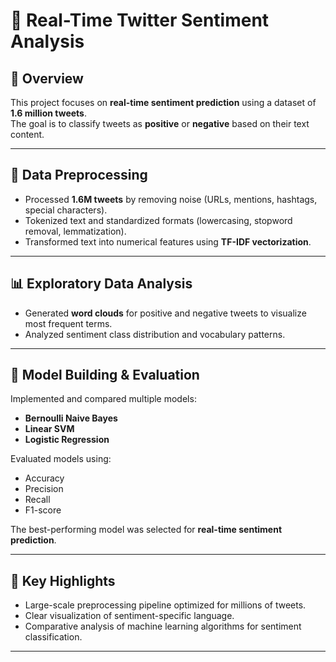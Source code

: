 # 📌 Real-Time Twitter Sentiment Analysis

## 📖 Overview
This project focuses on **real-time sentiment prediction** using a dataset of **1.6 million tweets**.  
The goal is to classify tweets as **positive** or **negative** based on their text content.

---

## 🔄 Data Preprocessing
- Processed **1.6M tweets** by removing noise (URLs, mentions, hashtags, special characters).
- Tokenized text and standardized formats (lowercasing, stopword removal, lemmatization).
- Transformed text into numerical features using **TF-IDF vectorization**.

---

## 📊 Exploratory Data Analysis
- Generated **word clouds** for positive and negative tweets to visualize most frequent terms.
- Analyzed sentiment class distribution and vocabulary patterns.

---

## 🤖 Model Building & Evaluation
Implemented and compared multiple models:
- **Bernoulli Naive Bayes**
- **Linear SVM**
- **Logistic Regression**

Evaluated models using:
- Accuracy
- Precision
- Recall
- F1-score

The best-performing model was selected for **real-time sentiment prediction**.

---

## 🚀 Key Highlights
- Large-scale preprocessing pipeline optimized for millions of tweets.
- Clear visualization of sentiment-specific language.
- Comparative analysis of machine learning algorithms for sentiment classification.

---

